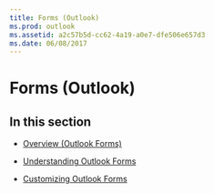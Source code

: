 ```yaml
---
title: Forms (Outlook)
ms.prod: outlook
ms.assetid: a2c57b5d-cc62-4a19-a0e7-dfe506e657d3
ms.date: 06/08/2017
---
```



# Forms (Outlook)

## In this section


-  [Overview (Outlook Forms)](overview-outlook-forms.md)
    
-  [Understanding Outlook Forms](understanding-outlook-forms.md)
    
-  [Customizing Outlook Forms](customizing-outlook-forms.md)
    

